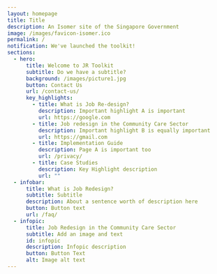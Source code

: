 ```yaml
---
layout: homepage
title: Title
description: An Isomer site of the Singapore Government
image: /images/favicon-isomer.ico
permalink: /
notification: We've launched the toolkit!
sections:
  - hero:
      title: Welcome to JR Toolkit
      subtitle: Do we have a subtitle?
      background: /images/picture1.jpg
      button: Contact Us
      url: /contact-us/
      key_highlights:
        - title: What is Job Re-design?
          description: Important highlight A is important
          url: https://google.com
        - title: Job redesign in the Community Care Sector
          description: Important highlight B is equally important
          url: https://gmail.com
        - title: Implementation Guide
          description: Page A is important too
          url: /privacy/
        - title: Case Studies
          description: Key Highlight description
          url: ""
  - infobar:
      title: What is Job Redesign?
      subtitle: Subtitle
      description: About a sentence worth of description here
      button: Button text
      url: /faq/
  - infopic:
      title: Job Redesign in the Community Care Sector
      subtitle: Add an image and text
      id: infopic
      description: Infopic description
      button: Button Text
      alt: Image alt text
---
```

